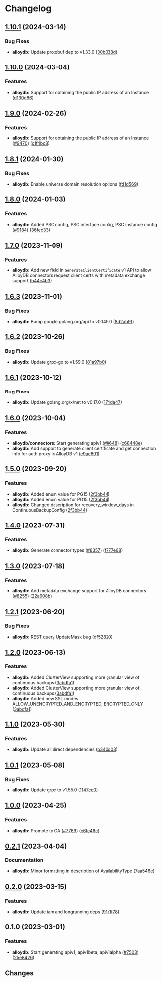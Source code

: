 # Changelog



## [1.10.1](https://github.com/googleapis/google-cloud-go/compare/alloydb/v1.10.0...alloydb/v1.10.1) (2024-03-14)


### Bug Fixes

* **alloydb:** Update protobuf dep to v1.33.0 ([30b038d](https://github.com/googleapis/google-cloud-go/commit/30b038d8cac0b8cd5dd4761c87f3f298760dd33a))

## [1.10.0](https://github.com/googleapis/google-cloud-go/compare/alloydb/v1.9.0...alloydb/v1.10.0) (2024-03-04)


### Features

* **alloydb:** Support for obtaining the public IP address of an Instance ([d130d86](https://github.com/googleapis/google-cloud-go/commit/d130d861f55d137a2803340c2e11da3589669cb8))

## [1.9.0](https://github.com/googleapis/google-cloud-go/compare/alloydb/v1.8.1...alloydb/v1.9.0) (2024-02-26)


### Features

* **alloydb:** Support for obtaining the public IP address of an Instance ([#9470](https://github.com/googleapis/google-cloud-go/issues/9470)) ([c1f4bc8](https://github.com/googleapis/google-cloud-go/commit/c1f4bc8c087aa6ba7421426d5ab6b0404527db6c))

## [1.8.1](https://github.com/googleapis/google-cloud-go/compare/alloydb/v1.8.0...alloydb/v1.8.1) (2024-01-30)


### Bug Fixes

* **alloydb:** Enable universe domain resolution options ([fd1d569](https://github.com/googleapis/google-cloud-go/commit/fd1d56930fa8a747be35a224611f4797b8aeb698))

## [1.8.0](https://github.com/googleapis/google-cloud-go/compare/alloydb/v1.7.0...alloydb/v1.8.0) (2024-01-03)


### Features

* **alloydb:** Added PSC config, PSC interface config, PSC instance config ([#9184](https://github.com/googleapis/google-cloud-go/issues/9184)) ([36fec33](https://github.com/googleapis/google-cloud-go/commit/36fec33b8225f3e7df552839290ddbfefb222816))

## [1.7.0](https://github.com/googleapis/google-cloud-go/compare/alloydb/v1.6.3...alloydb/v1.7.0) (2023-11-09)


### Features

* **alloydb:** Add new field in `GenerateClientCertificate` v1 API to allow AlloyDB connectors request client certs with metadata exchange support ([b44c4b3](https://github.com/googleapis/google-cloud-go/commit/b44c4b301a91e8d4d107be6056b49a8fbdac9003))

## [1.6.3](https://github.com/googleapis/google-cloud-go/compare/alloydb/v1.6.2...alloydb/v1.6.3) (2023-11-01)


### Bug Fixes

* **alloydb:** Bump google.golang.org/api to v0.149.0 ([8d2ab9f](https://github.com/googleapis/google-cloud-go/commit/8d2ab9f320a86c1c0fab90513fc05861561d0880))

## [1.6.2](https://github.com/googleapis/google-cloud-go/compare/alloydb/v1.6.1...alloydb/v1.6.2) (2023-10-26)


### Bug Fixes

* **alloydb:** Update grpc-go to v1.59.0 ([81a97b0](https://github.com/googleapis/google-cloud-go/commit/81a97b06cb28b25432e4ece595c55a9857e960b7))

## [1.6.1](https://github.com/googleapis/google-cloud-go/compare/alloydb/v1.6.0...alloydb/v1.6.1) (2023-10-12)


### Bug Fixes

* **alloydb:** Update golang.org/x/net to v0.17.0 ([174da47](https://github.com/googleapis/google-cloud-go/commit/174da47254fefb12921bbfc65b7829a453af6f5d))

## [1.6.0](https://github.com/googleapis/google-cloud-go/compare/alloydb/v1.5.0...alloydb/v1.6.0) (2023-10-04)


### Features

* **alloydb/connectors:** Start generating apiv1 ([#8648](https://github.com/googleapis/google-cloud-go/issues/8648)) ([c68448e](https://github.com/googleapis/google-cloud-go/commit/c68448eb1787d56dbd91920f376cc9dad2cb163e))
* **alloydb:** Add support to generate client certificate and get connection info for auth proxy in AlloyDB v1 ([e9ae601](https://github.com/googleapis/google-cloud-go/commit/e9ae6018983ae09781740e4ff939e6e365863dbb))

## [1.5.0](https://github.com/googleapis/google-cloud-go/compare/alloydb/v1.4.0...alloydb/v1.5.0) (2023-09-20)


### Features

* **alloydb:** Added enum value for PG15 ([2f3bb44](https://github.com/googleapis/google-cloud-go/commit/2f3bb443e9fa6968d20806f86b391dad85970afc))
* **alloydb:** Added enum value for PG15 ([2f3bb44](https://github.com/googleapis/google-cloud-go/commit/2f3bb443e9fa6968d20806f86b391dad85970afc))
* **alloydb:** Changed description for recovery_window_days in ContinuousBackupConfig ([2f3bb44](https://github.com/googleapis/google-cloud-go/commit/2f3bb443e9fa6968d20806f86b391dad85970afc))

## [1.4.0](https://github.com/googleapis/google-cloud-go/compare/alloydb/v1.3.0...alloydb/v1.4.0) (2023-07-31)


### Features

* **alloydb:** Generate connector types ([#8357](https://github.com/googleapis/google-cloud-go/issues/8357)) ([f777e68](https://github.com/googleapis/google-cloud-go/commit/f777e6884b7ac63a0dafef56b5d9f8ae923fe073))

## [1.3.0](https://github.com/googleapis/google-cloud-go/compare/alloydb/v1.2.1...alloydb/v1.3.0) (2023-07-18)


### Features

* **alloydb:** Add metadata exchange support for AlloyDB connectors ([#8255](https://github.com/googleapis/google-cloud-go/issues/8255)) ([22a908b](https://github.com/googleapis/google-cloud-go/commit/22a908b0bd26f131c6033ec3fc48eaa2d2cd0c0e))

## [1.2.1](https://github.com/googleapis/google-cloud-go/compare/alloydb/v1.2.0...alloydb/v1.2.1) (2023-06-20)


### Bug Fixes

* **alloydb:** REST query UpdateMask bug ([df52820](https://github.com/googleapis/google-cloud-go/commit/df52820b0e7721954809a8aa8700b93c5662dc9b))

## [1.2.0](https://github.com/googleapis/google-cloud-go/compare/alloydb-v1.1.0...alloydb/v1.2.0) (2023-06-13)


### Features

* **alloydb:** Added ClusterView supporting more granular view of continuous backups ([3abdfa1](https://github.com/googleapis/google-cloud-go/commit/3abdfa14dd56cf773c477f289a7f888e20bbbd9a))
* **alloydb:** Added ClusterView supporting more granular view of continuous backups ([3abdfa1](https://github.com/googleapis/google-cloud-go/commit/3abdfa14dd56cf773c477f289a7f888e20bbbd9a))
* **alloydb:** Added new SSL modes ALLOW_UNENCRYPTED_AND_ENCRYPTED, ENCRYPTED_ONLY ([3abdfa1](https://github.com/googleapis/google-cloud-go/commit/3abdfa14dd56cf773c477f289a7f888e20bbbd9a))

## [1.1.0](https://github.com/googleapis/google-cloud-go/compare/alloydb/v1.0.1...alloydb/v1.1.0) (2023-05-30)


### Features

* **alloydb:** Update all direct dependencies ([b340d03](https://github.com/googleapis/google-cloud-go/commit/b340d030f2b52a4ce48846ce63984b28583abde6))

## [1.0.1](https://github.com/googleapis/google-cloud-go/compare/alloydb/v1.0.0...alloydb/v1.0.1) (2023-05-08)


### Bug Fixes

* **alloydb:** Update grpc to v1.55.0 ([1147ce0](https://github.com/googleapis/google-cloud-go/commit/1147ce02a990276ca4f8ab7a1ab65c14da4450ef))

## [1.0.0](https://github.com/googleapis/google-cloud-go/compare/alloydb/v0.2.1...alloydb/v1.0.0) (2023-04-25)


### Features

* **alloydb:** Promote to GA ([#7769](https://github.com/googleapis/google-cloud-go/issues/7769)) ([c6fc46c](https://github.com/googleapis/google-cloud-go/commit/c6fc46c296b37700b7dafed4c95022515c616bbc))

## [0.2.1](https://github.com/googleapis/google-cloud-go/compare/alloydb/v0.2.0...alloydb/v0.2.1) (2023-04-04)


### Documentation

* **alloydb:** Minor formatting in description of AvailabilityType ([7aa546e](https://github.com/googleapis/google-cloud-go/commit/7aa546ebf19b9d8e7aaef5438525a4df97a1aa98))

## [0.2.0](https://github.com/googleapis/google-cloud-go/compare/alloydb/v0.1.0...alloydb/v0.2.0) (2023-03-15)


### Features

* **alloydb:** Update iam and longrunning deps ([91a1f78](https://github.com/googleapis/google-cloud-go/commit/91a1f784a109da70f63b96414bba8a9b4254cddd))

## 0.1.0 (2023-03-01)


### Features

* **alloydb:** Start generating apiv1, apiv1beta, apiv1alpha ([#7503](https://github.com/googleapis/google-cloud-go/issues/7503)) ([25e8426](https://github.com/googleapis/google-cloud-go/commit/25e842659ef5c3941717827459e6524f024e5a26))

## Changes
